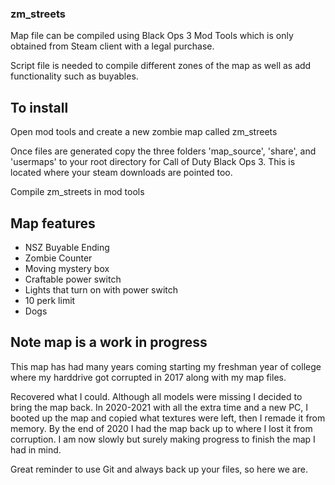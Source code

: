 ### zm_streets
Map file can be compiled using Black Ops 3 Mod Tools which is only obtained from Steam client with a legal purchase. 

Script file is needed to compile different zones of the map as well as add functionality such as buyables.

## To install 
Open mod tools and create a new zombie map called zm_streets

Once files are generated copy the three folders 'map_source', 'share', and 'usermaps' to your root directory for Call of Duty Black Ops 3. This is located where your steam downloads are pointed too.

Compile zm_streets in mod tools

## Map features
- NSZ Buyable Ending
- Zombie Counter
- Moving mystery box
- Craftable power switch
- Lights that turn on with power switch
- 10 perk limit
- Dogs

## Note map is a work in progress 
This map has had many years coming starting my freshman year of college where my harddrive got corrupted in 2017 along with my map files.

Recovered what I could. Although all models were missing I decided to bring the map back. In 2020-2021 with all the extra time and a new PC, I booted up the map and copied what textures were left, then I remade it from memory. By the end of 2020 I had the map back up to where I lost it from corruption. I am now slowly but surely making progress to finish the map I had in mind.

Great reminder to use Git and always back up your files, so here we are. 
